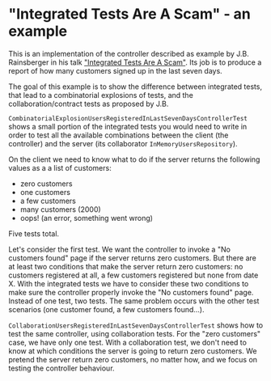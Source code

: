 # "Integrated Tests Are A Scam" - an example

This is an implementation of the controller described as example by J.B. Rainsberger in his talk ["Integrated Tests Are A Scam"](https://vimeo.com/80533536). Its job is to produce a report of how many customers signed up in the last seven days.

The goal of this example is to show the difference between integrated tests, that lead to a combinatorial explosions of tests, and the collaboration/contract tests as proposed by J.B.

`CombinatorialExplosionUsersRegisteredInLastSevenDaysControllerTest` shows a small portion of the integrated tests you would need to write in order to test all the available combinations between the client (the controller) and the server (its collaborator `InMemoryUsersRepository`).

On the client we need to know what to do if the server returns the following values as a a list of customers:

* zero customers
* one customers
* a few customers
* many customers (2000)
* oops! (an error, something went wrong)

Five tests total.

Let's consider the first test. We want the controller to invoke a "No customers found" page if the server returns zero customers.
But there are at least two conditions that make the server return zero customers: no customers registered at all, a few customers registered but none from date X.
With the integrated tests we have to consider these two conditions to make sure the controller properly invoke the "No customers found" page. Instead of one test, two tests.
The same problem occurs with the other test scenarios (one customer found, a few customers found...).

`CollaborationUsersRegisteredInLastSevenDaysControllerTest` shows how to test the same controller, using collaboration tests.
For the "zero customers" case, we have only one test. With a collaboration test, we don't need to know at which conditions the server is going to return zero customers. We pretend the server return zero customers, no matter how, and we focus on testing the controller behaviour.
